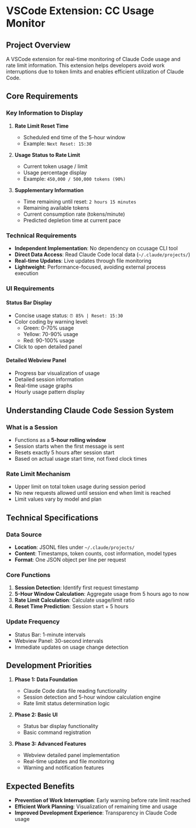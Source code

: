# VSCode Extension: CC Usage Monitor

## Project Overview

A VSCode extension for real-time monitoring of Claude Code usage and rate limit information. This extension helps developers avoid work interruptions due to token limits and enables efficient utilization of Claude Code.

## Core Requirements

### Key Information to Display

1. **Rate Limit Reset Time**
   - Scheduled end time of the 5-hour window
   - Example: `Next Reset: 15:30`

2. **Usage Status to Rate Limit**
   - Current token usage / limit
   - Usage percentage display
   - Example: `450,000 / 500,000 tokens (90%)`

3. **Supplementary Information**
   - Time remaining until reset: `2 hours 15 minutes`
   - Remaining available tokens
   - Current consumption rate (tokens/minute)
   - Predicted depletion time at current pace

### Technical Requirements

- **Independent Implementation**: No dependency on ccusage CLI tool
- **Direct Data Access**: Read Claude Code local data (`~/.claude/projects/`)
- **Real-time Updates**: Live updates through file monitoring
- **Lightweight**: Performance-focused, avoiding external process execution

### UI Requirements

#### Status Bar Display
- Concise usage status: `⏰ 85% | Reset: 15:30`
- Color coding by warning level:
  - Green: 0-70% usage
  - Yellow: 70-90% usage
  - Red: 90-100% usage
- Click to open detailed panel

#### Detailed Webview Panel
- Progress bar visualization of usage
- Detailed session information
- Real-time usage graphs
- Hourly usage pattern display

## Understanding Claude Code Session System

### What is a Session
- Functions as a **5-hour rolling window**
- Session starts when the first message is sent
- Resets exactly 5 hours after session start
- Based on actual usage start time, not fixed clock times

### Rate Limit Mechanism
- Upper limit on total token usage during session period
- No new requests allowed until session end when limit is reached
- Limit values vary by model and plan

## Technical Specifications

### Data Source
- **Location**: JSONL files under `~/.claude/projects/`
- **Content**: Timestamps, token counts, cost information, model types
- **Format**: One JSON object per line per request

### Core Functions
1. **Session Detection**: Identify first request timestamp
2. **5-Hour Window Calculation**: Aggregate usage from 5 hours ago to now
3. **Rate Limit Calculation**: Calculate usage/limit ratio
4. **Reset Time Prediction**: Session start + 5 hours

### Update Frequency
- Status Bar: 1-minute intervals
- Webview Panel: 30-second intervals
- Immediate updates on usage change detection

## Development Priorities

1. **Phase 1: Data Foundation**
   - Claude Code data file reading functionality
   - Session detection and 5-hour window calculation engine
   - Rate limit status determination logic

2. **Phase 2: Basic UI**
   - Status bar display functionality
   - Basic command registration

3. **Phase 3: Advanced Features**
   - Webview detailed panel implementation
   - Real-time updates and file monitoring
   - Warning and notification features

## Expected Benefits

- **Prevention of Work Interruption**: Early warning before rate limit reached
- **Efficient Work Planning**: Visualization of remaining time and usage
- **Improved Development Experience**: Transparency in Claude Code usage